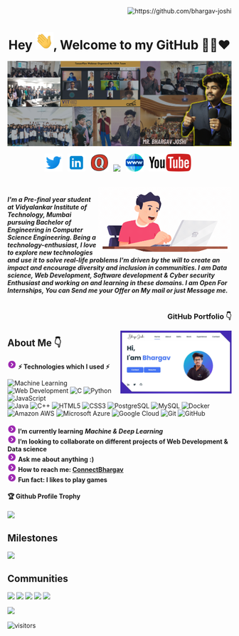 <p align="right"> <img src="https://komarev.com/ghpvc/?username=bhargav-joshi" alt="https://github.com/bhargav-joshi"> </p>

<h1 align="center">Hey <img src="https://github.com/bhargav-joshi/bhargav-joshi.github.io/blob/master/assets/img/Hi.gif" width="40px" />, Welcome to my GitHub 👨‍💻❤️ <br></h1>

<img src="https://github.com/bhargav-joshi/bhargav-joshi.github.io/blob/master/assets/img/Backcover.png">

<p align="center">
<a href="https://twitter.com/Capturing_eye"><img height="40" src="https://github.com/bhargav-joshi/bhargav-joshi/blob/master/Assets/twitter.svg"></a>&nbsp;&nbsp;
<a href="https://www.linkedin.com/in/capturingeye/"><img height="40" src="https://github.com/bhargav-joshi/bhargav-joshi/blob/master/Assets/linkedin.svg"></a>&nbsp;&nbsp;
<a href="https://www.quora.com/profile/Bhargav-Joshi-149"><img height="40" src="https://github.com/bhargav-joshi/bhargav-joshi/blob/master/Assets/quora.svg"></a>&nbsp;&nbsp;
<a href="https://medium.com/@bhargavjoshi55"><img height="40" src="https://raw.githubusercontent.com/soumyadip007/soumyadip007/master/img/social/mm.png"></a>&nbsp;&nbsp;
<a href="http://ibhargavjoshi.com/"><img height="40" src="https://github.com/bhargav-joshi/bhargav-joshi/blob/master/Assets/www.svg"></a>&nbsp;&nbsp;
<a href="http://www.youtube.com/channel/UCNNV6y1pF3sv8xfKjsz7fUw?sub_confirmation=1"><img height="40" src="https://github.com/bhargav-joshi/bhargav-joshi/blob/master/Assets/YouTube.png"></a>&nbsp;&nbsp; 
</p>  
<br>

<img src="https://github.com/bhargav-joshi/bhargav-joshi/blob/master/Assets/programmer-crop.gif" width="300px" align="Right">
<h4 align="left"> <i>I'm a Pre-final year student at Vidyalankar Institute of Technology, Mumbai pursuing Bachelor of Engineering in Computer Science Engineering. Being a technology-enthusiast, I love to explore new technologies and use it to solve real-life problems I'm driven by the will to create an impact and encourage diversity and inclusion in communities.
I am Data science, Web Development, Software development & Cyber security Enthusiast and working on and learning in these domains.
I am Open For Internships, You can Send me your Offer on My mail or just Message me. </i></h4>

# 

<h3 align="Right"> GitHub Portfolio 👇 </h3>
<a href="http://bhargav-joshi.github.io"><img src="https://github.com/bhargav-joshi/bhargav-joshi/blob/master/Assets/github-website.png" width="250px" align="right"></a>


## About Me 👇
 
<img src="https://github.com/bhargav-joshi/bhargav-joshi/blob/master/Assets/next.png" width="20px"> **⚡ Technologies which I used ⚡**
 
![Machine Learning](https://img.shields.io/badge/Machine%20Learning-%7C-blue?style=flat-square) 
![Web Development](https://img.shields.io/badge/Web%20Development-%7C-red?style=flat-square) 
![C](https://img.shields.io/badge/C-%7C-blue?style=flat-square)
![Python](https://img.shields.io/badge/-Python-black?style=flat-square&logo=Python)
![JavaScript](https://img.shields.io/badge/-JavaScript-black?style=flat-square&logo=javascript) <br>
![Java](https://img.shields.io/badge/-java-E34A86?style=flat-square&logo=java) 
![C++](https://img.shields.io/badge/-C++-00599C?style=flat-square&logo=c) 
![HTML5](https://img.shields.io/badge/-HTML5-E34F26?style=flat-square&logo=html5&logoColor=white)
![CSS3](https://img.shields.io/badge/-CSS3-1572B6?style=flat-square&logo=css3)
![PostgreSQL](https://img.shields.io/badge/-PostgreSQL-336791?style=flat-square&logo=postgresql)
![MySQL](https://img.shields.io/badge/-MySQL-black?style=flat-square&logo=mysql)
![Docker](https://img.shields.io/badge/-Docker-black?style=flat-square&logo=docker) <br>
![Amazon AWS](https://img.shields.io/badge/Amazon%20AWS-232F3E?style=flat-square&logo=amazon-aws)
![Microsoft Azure](https://img.shields.io/badge/Microsoft%20Azure-232F7E?style=flat-square&logo=microsoft-azure)
![Google Cloud](https://img.shields.io/badge/Google%20Cloud-black?style=flat-square&logo=google-cloud)
![Git](https://img.shields.io/badge/-Git-black?style=flat-square&logo=git)
![GitHub](https://img.shields.io/badge/-GitHub-181717?style=flat-square&logo=github)
<br> <br>
<img src="https://github.com/bhargav-joshi/bhargav-joshi/blob/master/Assets/next.png" width="20px"> **I’m currently learning** ***Machine & Deep Learning*** <br>
<img src="https://github.com/bhargav-joshi/bhargav-joshi/blob/master/Assets/next.png" width="20px"> **I’m looking to collaborate on different projects of Web Development & Data science** <br>
<img src="https://github.com/bhargav-joshi/bhargav-joshi/blob/master/Assets/next.png" width="20px"> **Ask me about anything :)** <br>
<img src="https://github.com/bhargav-joshi/bhargav-joshi/blob/master/Assets/next.png" width="20px"> **How to reach me: [ConnectBhargav](https://www.linkedin.com/in/capturingeye/)**<br>
<img src="https://github.com/bhargav-joshi/bhargav-joshi/blob/master/Assets/next.png" width="20px"> **Fun fact: I likes to play games**<br>

<div>
  <h4>🏆 Github Profile Trophy</h4>
  <a href="https://github.com/ryo-ma/github-profile-trophy">
    <img src="https://github-profile-trophy.vercel.app/?username=bhargav-joshi&column=7&hide=issue"/>
  </a>
</div>

## Milestones
<img src="https://studentambassadors.microsoft.com/Assets/Badge/LevelBeta.png" width="100px" />

## Communities

<a href="https://crowdsource.google.com/"><img src="https://lh3.googleusercontent.com/mR_90d6G3yG85wtSqaIm2NhHNTpXQFDdr0kGyU6JPJ0B0emm1LNmBI_rNcQ-khwcuMeE" width=60px></a>
<a href="https://dsc.community.dev/"><img src="https://media-exp1.licdn.com/dms/image/C560BAQHtS3OdZ0Kr8Q/company-logo_200_200/0?e=2159024400&v=beta&t=NFD7U4LerS47Ui4c03fBDH_6BsG9vTQm081EVKBxYc0" width=70px></a>
<a href="https://codingblocks.com/"><img src="https://avatars1.githubusercontent.com/u/19412721?s=200&v=4" width=60px></a>
<a href="https://github.com/Developer-Community-India"><img src="https://avatars0.githubusercontent.com/u/71818610?s=200&v=4" width=60px></a>
<img src="https://betanews.com/wp-content/uploads/2022/08/Microsoft-Logo1.jpg" width=60px>

<p> 
<img src="https://github-readme-stats.vercel.app/api?username=bhargav-joshi&show_icons=true&theme=merko" width=500
</p>

![visitors](https://visitor-badge.glitch.me/badge?page_id=page.id)
